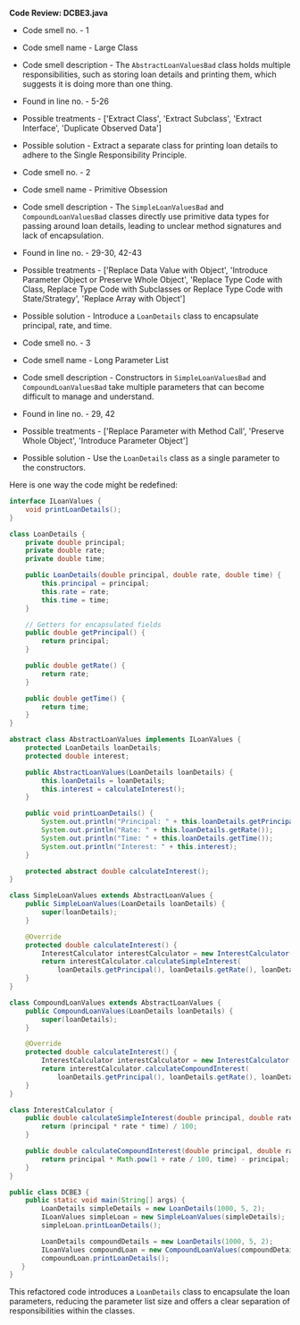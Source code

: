 **Code Review: DCBE3.java**
  - Code smell no. - 1
  - Code smell name - Large Class
  - Code smell description - The `AbstractLoanValuesBad` class holds multiple responsibilities, such as storing loan details and printing them, which suggests it is doing more than one thing.
  - Found in line no. - 5-26
  - Possible treatments - ['Extract Class', 'Extract Subclass', 'Extract Interface', 'Duplicate Observed Data']
  - Possible solution - Extract a separate class for printing loan details to adhere to the Single Responsibility Principle.

  - Code smell no. - 2
  - Code smell name - Primitive Obsession
  - Code smell description - The `SimpleLoanValuesBad` and `CompoundLoanValuesBad` classes directly use primitive data types for passing around loan details, leading to unclear method signatures and lack of encapsulation.
  - Found in line no. - 29-30, 42-43
  - Possible treatments - ['Replace Data Value with Object', 'Introduce Parameter Object or Preserve Whole Object', 'Replace Type Code with Class, Replace Type Code with Subclasses or Replace Type Code with State/Strategy', 'Replace Array with Object']
  - Possible solution - Introduce a `LoanDetails` class to encapsulate principal, rate, and time.

  - Code smell no. - 3
  - Code smell name - Long Parameter List
  - Code smell description - Constructors in `SimpleLoanValuesBad` and `CompoundLoanValuesBad` take multiple parameters that can become difficult to manage and understand.
  - Found in line no. - 29, 42
  - Possible treatments - ['Replace Parameter with Method Call', 'Preserve Whole Object', 'Introduce Parameter Object']
  - Possible solution - Use the `LoanDetails` class as a single parameter to the constructors.

Here is one way the code might be redefined:

```java
interface ILoanValues {
    void printLoanDetails();
}

class LoanDetails {
    private double principal;
    private double rate;
    private double time;

    public LoanDetails(double principal, double rate, double time) {
        this.principal = principal;
        this.rate = rate;
        this.time = time;
    }

    // Getters for encapsulated fields
    public double getPrincipal() {
        return principal;
    }

    public double getRate() {
        return rate;
    }

    public double getTime() {
        return time;
    }
}

abstract class AbstractLoanValues implements ILoanValues {
    protected LoanDetails loanDetails;
    protected double interest;

    public AbstractLoanValues(LoanDetails loanDetails) {
        this.loanDetails = loanDetails;
        this.interest = calculateInterest();
    }

    public void printLoanDetails() {
        System.out.println("Principal: " + this.loanDetails.getPrincipal());
        System.out.println("Rate: " + this.loanDetails.getRate());
        System.out.println("Time: " + this.loanDetails.getTime());
        System.out.println("Interest: " + this.interest);
    }

    protected abstract double calculateInterest();
}

class SimpleLoanValues extends AbstractLoanValues {
    public SimpleLoanValues(LoanDetails loanDetails) {
        super(loanDetails);
    }

    @Override
    protected double calculateInterest() {
        InterestCalculator interestCalculator = new InterestCalculator();
        return interestCalculator.calculateSimpleInterest(
            loanDetails.getPrincipal(), loanDetails.getRate(), loanDetails.getTime());
    }
}

class CompoundLoanValues extends AbstractLoanValues {
    public CompoundLoanValues(LoanDetails loanDetails) {
        super(loanDetails);
    }

    @Override
    protected double calculateInterest() {
        InterestCalculator interestCalculator = new InterestCalculator();
        return interestCalculator.calculateCompoundInterest(
            loanDetails.getPrincipal(), loanDetails.getRate(), loanDetails.getTime());
    }
}

class InterestCalculator {
    public double calculateSimpleInterest(double principal, double rate, double time) {
        return (principal * rate * time) / 100;
    }

    public double calculateCompoundInterest(double principal, double rate, double time) {
        return principal * Math.pow(1 + rate / 100, time) - principal;
    }
}

public class DCBE3 {
    public static void main(String[] args) {
        LoanDetails simpleDetails = new LoanDetails(1000, 5, 2);
        ILoanValues simpleLoan = new SimpleLoanValues(simpleDetails);
        simpleLoan.printLoanDetails();

        LoanDetails compoundDetails = new LoanDetails(1000, 5, 2);
        ILoanValues compoundLoan = new CompoundLoanValues(compoundDetails);
        compoundLoan.printLoanDetails();
   }
}
```

This refactored code introduces a `LoanDetails` class to encapsulate the loan parameters, reducing the parameter list size and offers a clear separation of responsibilities within the classes.